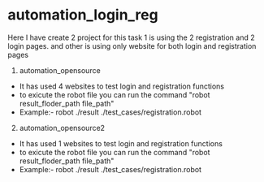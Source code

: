# automation_login_reg

Here I have create 2 project for this task 1 is using the 2 registration and 2 login pages. and other is using only website for both login and registration pages
1) automation_opensource
-  It has used 4 websites to test login and registration functions
-  to exicute the robot file you can run the command "robot  result_floder_path   file_path"
-  Example:- robot ./result  ./test_cases/registration.robot

2) automation_opensource2
-  It has used 1 websites to test login and registration functions
-  to exicute the robot file you can run the command "robot  result_floder_path   file_path"
-  Example:- robot ./result  ./test_cases/registration.robot
